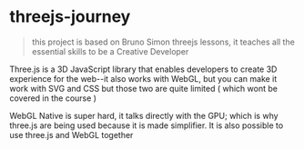# threejs-journey

> this project is based on Bruno Simon threejs lessons, it teaches all the essential skills to be a Creative Developer

Three.js is a 3D JavaScript library that enables developers to create 3D experience for the web--it also works with WebGL, but you can make it work with SVG and CSS but those two are quite limited ( which wont be covered in the course )

WebGL Native is super hard, it talks directly with the GPU; which is why three.js are being used because it is made simplifier. It is also possible to use three.js and WebGL together

